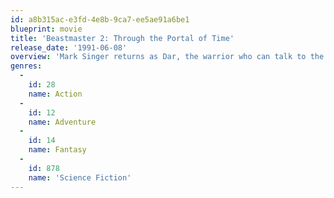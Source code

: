 ```yaml
---
id: a8b315ac-e3fd-4e8b-9ca7-ee5ae91a6be1
blueprint: movie
title: 'Beastmaster 2: Through the Portal of Time'
release_date: '1991-06-08'
overview: 'Mark Singer returns as Dar, the warrior who can talk to the beasts. Dar is forced to travel to earth to stop his evil brother from stealing an atomic bomb, and turning their native land from a desert into... well... a desert! Written by Jim Palin'
genres:
  -
    id: 28
    name: Action
  -
    id: 12
    name: Adventure
  -
    id: 14
    name: Fantasy
  -
    id: 878
    name: 'Science Fiction'
---
```

